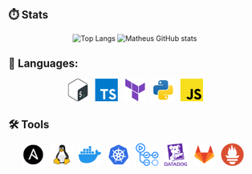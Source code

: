 ## ⏱️ Stats

<div align="center">
  <img src="https://github-readme-stats.vercel.app/api/top-langs/?username=Matheus-Merlos&layout=compact&theme=tokyonight&card_width=325&langs_count=9" alt="Top Langs" width="50%" />
  <img src="https://github-readme-stats.vercel.app/api?username=Matheus-Merlos&layout=compact&theme=tokyonight&card_width=325" alt="Matheus GitHub stats" width="50%" />
</div>



## 🌙 Languages:   

<p align="center">
  <img width="45px" src="img/bash-icon.svg" alt="Bash">&nbsp;&nbsp;
  <img width="45px" src="img/typescript-icon.svg" alt="TypeScript">&nbsp;&nbsp;
  <img width="45px" src="img/terraform-icon.svg" alt="Terraform">&nbsp;&nbsp;
  <img width="45px" src="img/python-icon.svg" alt="Python">&nbsp;&nbsp;
  <img width="45px" src="img/javascript-icon.svg" alt="JavaScript">
</p>


## 🛠️ Tools

<p align="center">
  <img width="45px" src="img/ansible-icon.svg" alt="Ansible">&nbsp;&nbsp;
  <img width="45px" src="img/linux-icon.svg" alt="Linux">&nbsp;&nbsp;
  <img width="45px" src="img/docker-icon.svg" alt="Docker">&nbsp;&nbsp;
  <img width="45px" src="img/kubernetes-icon.svg" alt="Kubernetes">&nbsp;&nbsp;
  <img width="45px" src="img/github-actions-icon.svg" alt="GitHub Actions">&nbsp;&nbsp;
  <img width="45px" src="img/datadog-icon.svg" alt="Datadog">&nbsp;&nbsp;
  <img width="45px" src="img/gitlab-icon.svg" alt="GitLab">&nbsp;&nbsp;
  <img width="45px" src="img/prometheus-icon.svg" alt="Prometheus">&nbsp;&nbsp;
</p>
